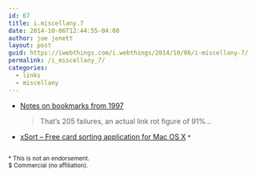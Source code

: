 ```yaml
---
id: 67
title: i.miscellany.7
date: 2014-10-06T12:44:55-04:00
author: joe jenett
layout: post
guid: https://iwebthings.com/i.webthings/2014/10/06/i-miscellany-7/
permalink: /i_miscellany_7/
categories:
  - links
  - miscellany
---
```

  * [Notes on bookmarks from 1997](https://notes.pinboard.in/u:vitorio/05dec9f04909d9b6edff) 
    > That&#8217;s 205 failures, an actual link rot figure of 91%&#8230; 

  * [xSort &#8211; Free card sorting application for Mac OS X](http://xsortapp.com/) <small>*</small> 

<small><br /> * This is not an endorsement.<br /> $ Commercial (no affiliation).<br /> </small>